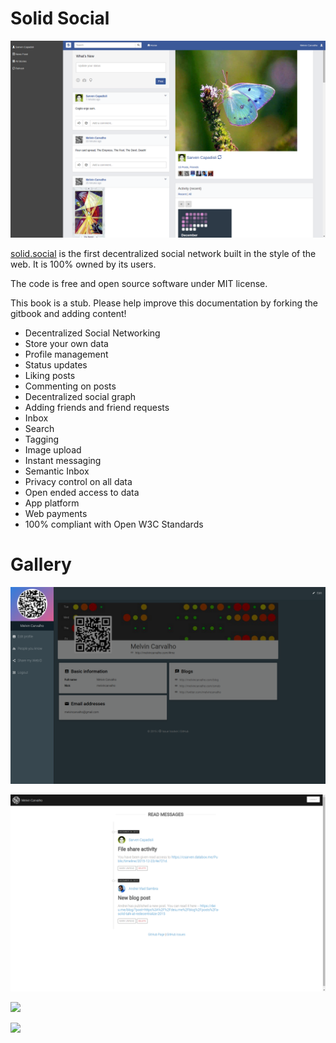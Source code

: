 Solid Social
=======

![](timeline12.png)

[solid.social](https://solid.social/) is the first decentralized social network built in the style of the web.  It is 100% owned by its users.

The code is free and open source software under MIT license.

This book is a stub.  Please help improve this documentation by forking the gitbook and adding content!

* Decentralized Social Networking
* Store your own data
* Profile management
* Status updates
* Liking posts
* Commenting on posts
* Decentralized social graph
* Adding friends and friend requests
* Inbox
* Search
* Tagging
* Image upload
* Instant messaging
* Semantic Inbox
* Privacy control on all data
* Open ended access to data
* App platform
* Web payments
* 100% compliant with Open W3C Standards


# Gallery

![](profile.png)

![](inbox2.png)

![](http://webid.im/paper/paper.png)

![](http://webid.im/paper/paper.png)